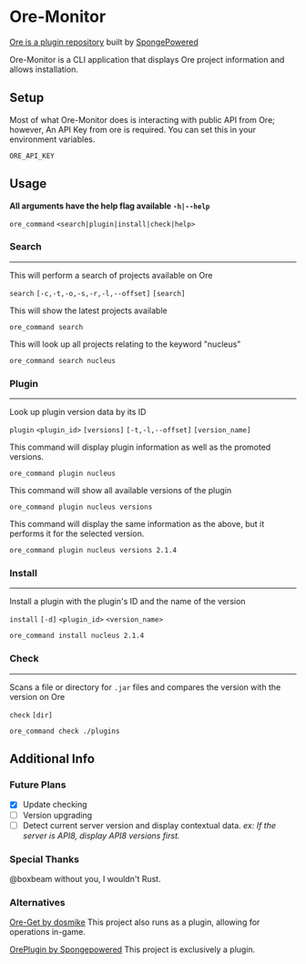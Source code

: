 # Ore-Monitor

[Ore is a plugin repository](https://ore.spongepowered.org/) built by [SpongePowered](https://github.com/SpongePowered/Ore)

Ore-Monitor is a CLI application that displays Ore project information and allows installation.

## Setup

Most of what Ore-Monitor does is interacting with public API from Ore; however, An API Key from ore is required. You can set this in your environment variables.

`ORE_API_KEY`

## Usage

**All arguments have the help flag available `-h|--help`**

`ore_command` `<search|plugin|install|check|help>`

### Search

___

This will perform a search of projects available on Ore

`search` `[-c,-t,-o,-s,-r,-l,--offset]` `[search]`

This will show the latest projects available

`ore_command search`

This will look up all projects relating to the keyword "nucleus"

`ore_command search nucleus`

### Plugin

___

Look up plugin version data by its ID

`plugin` `<plugin_id>` `[versions]` `[-t,-l,--offset]` `[version_name]`

This command will display plugin information as well as the promoted versions.

`ore_command plugin nucleus`

This command will show all available versions of the plugin

`ore_command plugin nucleus versions`

This command will display the same information as the above,
but it performs it for the selected version.

`ore_command plugin nucleus versions 2.1.4`

### Install

___

Install a plugin with the plugin's ID and the name of the version

`install` `[-d]` `<plugin_id>` `<version_name>`

`ore_command install nucleus 2.1.4`

### Check

___

Scans a file or directory for `.jar` files and compares the version with the version on Ore

`check` `[dir]`

`ore_command check ./plugins`

## Additional Info

### Future Plans

- [X] Update checking
- [ ] Version upgrading
- [ ] Detect current server version and display contextual data. *ex: If the server is API8, display API8 versions first.*

### Special Thanks

@boxbeam without you, I wouldn't Rust.

### Alternatives

[Ore-Get by dosmike](https://github.com/dosmike/ore-get) This project also runs as a plugin, allowing for operations in-game.

[OrePlugin by Spongepowered](https://github.com/SpongePowered/OrePlugin) This project is exclusively a plugin.
